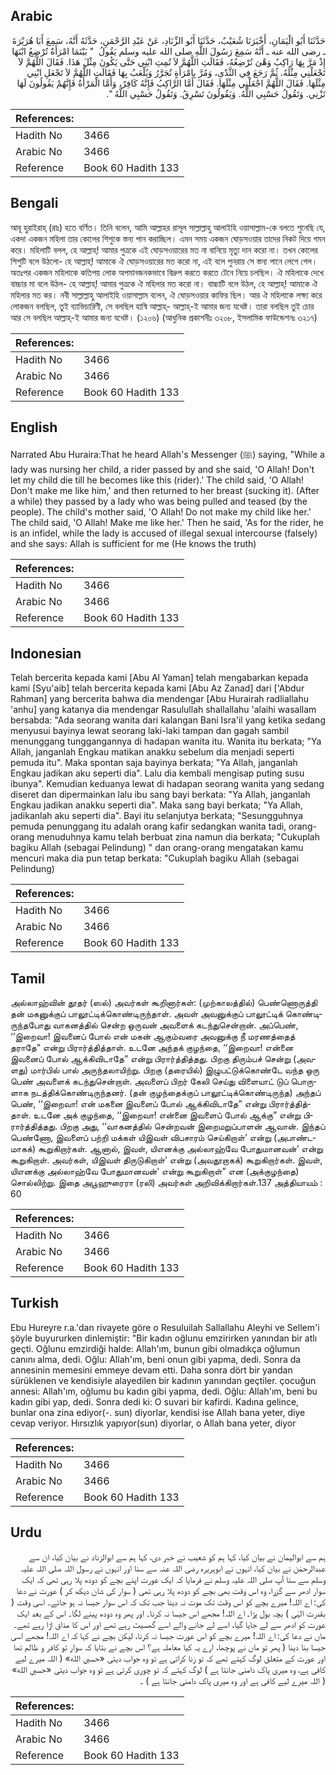 ## Arabic


<div dir="rtl" lang="ar" style={{fontSize:'larger',backgroundColor:'#f8f9fa',padding:20}}>
حَدَّثَنَا أَبُو الْيَمَانِ، أَخْبَرَنَا شُعَيْبٌ، حَدَّثَنَا أَبُو الزِّنَادِ، عَنْ عَبْدِ الرَّحْمَنِ، حَدَّثَهُ أَنَّهُ، سَمِعَ أَبَا هُرَيْرَةَ ـ رضى الله عنه ـ أَنَّهُ سَمِعَ رَسُولَ اللَّهِ صلى الله عليه وسلم يَقُولُ ‏ "‏ بَيْنَمَا امْرَأَةٌ تُرْضِعُ ابْنَهَا إِذْ مَرَّ بِهَا رَاكِبٌ وَهْىَ تُرْضِعُهُ، فَقَالَتِ اللَّهُمَّ لاَ تُمِتِ ابْنِي حَتَّى يَكُونَ مِثْلَ هَذَا‏.‏ فَقَالَ اللَّهُمَّ لاَ تَجْعَلْنِي مِثْلَهُ‏.‏ ثُمَّ رَجَعَ فِي الثَّدْىِ، وَمُرَّ بِامْرَأَةٍ تُجَرَّرُ وَيُلْعَبُ بِهَا فَقَالَتِ اللَّهُمَّ لاَ تَجْعَلِ ابْنِي مِثْلَهَا‏.‏ فَقَالَ اللَّهُمَّ اجْعَلْنِي مِثْلَهَا‏.‏ فَقَالَ أَمَّا الرَّاكِبُ فَإِنَّهُ كَافِرٌ، وَأَمَّا الْمَرْأَةُ فَإِنَّهُمْ يَقُولُونَ لَهَا تَزْنِي‏.‏ وَتَقُولُ حَسْبِي اللَّهُ‏.‏ وَيَقُولُونَ تَسْرِقُ‏.‏ وَتَقُولُ حَسْبِي اللَّهُ ‏"‏‏.‏
</div>
<div style={{backgroundColor:'#f8f9fa',padding:20, marginBottom: 10}}><table> <thead> <tr> <th>References:</th> <th></th> </tr> </thead> <tbody><tr><td>Hadith No</td><td>3466</td></tr><tr><td>Arabic No</td><td>3466</td></tr><tr><td>Reference</td><td>Book 60 Hadith 133</td></tr></tbody></table></div>

## Bengali


<div dir="ltr" lang="bn" style={{fontSize:'larger',backgroundColor:'#f8f9fa',padding:20}}>
আবূ হুরাইরাহ্ (রাঃ) হতে বর্ণিত। তিনি বলেন, আমি আল্লাহর রাসূল সাল্লাল্লাহু আলাইহি ওয়াসাল্লাম-কে বলতে শুনেছি যে, একদা একজন মহিলা তার কোলের শিশুকে স্তন্য পান করাচ্ছিল। এমন সময় একজন ঘোড়সওয়ার তাদের নিকট দিয়ে গমন করে। মহিলাটি বলল, হে আল্লাহ্! আমার পুত্রকে এই ঘোড়সওয়ারের মত না বানিয়ে মৃত্যু দান করো না। তখন কোলের শিশুটি বলে উঠলো- হে আল্লাহ্! আমাকে ঐ ঘোড়সওয়ারের মত করো না, এই বলে পুনরায় সে স্তন্য পানে লেগে গেল। অতঃপর একজন মহিলাকে কতিপয় লোক অপমানজনকভাবে বিদ্রুপ করতে করতে টেনে নিয়ে চলছিল। ঐ মহিলাকে দেখে বাচ্চার মা বলে উঠল- হে আল্লাহ্! আমার পুত্রকে ঐ মহিলার মত করো না। বাচ্চাটি বলে উঠল, হে আল্লাহ্! আমাকে ঐ মহিলার মত কর। নবী সাল্লাল্লাহু আলাইহি ওয়াসাল্লাম বলেন, ঐ ঘোড়সওয়ার কাফির ছিল। আর ঐ মহিলাকে লক্ষ্য করে লোকজন বলছিল, তুই ব্যাভিচারিণী, সে বলছিল হাস্বি আল্লাহ্- আল্লাহ্-ই আমার জন্য যথেষ্ট। তারা বলছিল তুই চোর আর সে বলছিল আল্লাহ্-ই আমার জন্য যথেষ্ট। (১২০৬) (আধুনিক প্রকাশনীঃ ৩২০৮, ইসলামিক ফাউন্ডেশনঃ ৩২১৭)
</div>
<div style={{backgroundColor:'#f8f9fa',padding:20, marginBottom: 10}}><table> <thead> <tr> <th>References:</th> <th></th> </tr> </thead> <tbody><tr><td>Hadith No</td><td>3466</td></tr><tr><td>Arabic No</td><td>3466</td></tr><tr><td>Reference</td><td>Book 60 Hadith 133</td></tr></tbody></table></div>

## English


<div dir="ltr" lang="en" style={{fontSize:'larger',backgroundColor:'#f8f9fa',padding:20}}>
Narrated Abu Huraira:That he heard Allah's Messenger (ﷺ) saying, "While a lady was nursing her child, a rider passed by and she said, 'O Allah! Don't let my child die till he becomes like this (rider).' The child said, 'O Allah! Don't make me like him,' and then returned to her breast (sucking it). (After a while) they passed by a lady who was being pulled and teased (by the people). The child's mother said, 'O Allah! Do not make my child like her.' The child said, 'O Allah! Make me like her.' Then he said, 'As for the rider, he is an infidel, while the lady is accused of illegal sexual intercourse (falsely) and she says: Allah is sufficient for me (He knows the truth)
</div>
<div style={{backgroundColor:'#f8f9fa',padding:20, marginBottom: 10}}><table> <thead> <tr> <th>References:</th> <th></th> </tr> </thead> <tbody><tr><td>Hadith No</td><td>3466</td></tr><tr><td>Arabic No</td><td>3466</td></tr><tr><td>Reference</td><td>Book 60 Hadith 133</td></tr></tbody></table></div>

## Indonesian


<div dir="ltr" lang="id" style={{fontSize:'larger',backgroundColor:'#f8f9fa',padding:20}}>
Telah bercerita kepada kami [Abu Al Yaman] telah mengabarkan kepada kami [Syu'aib] telah bercerita kepada kami [Abu Az Zanad] dari ['Abdur Rahman] yang bercerita bahwa dia mendengar [Abu Hurairah radliallahu 'anhu] yang katanya dia mendengar Rasulullah shallallahu 'alaihi wasallam bersabda: "Ada seorang wanita dari kalangan Bani Isra'il yang ketika sedang menyusui bayinya lewat seorang laki-laki tampan dan gagah sambil menunggang tunggangannya di hadapan wanita itu. Wanita itu berkata; "Ya Allah, janganlah Engkau matikan anakku sebelum dia menjadi seperti pemuda itu". Maka spontan saja bayinya berkata; "Ya Allah, janganlah Engkau jadikan aku seperti dia". Lalu dia kembali mengisap puting susu ibunya". Kemudian keduanya lewat di hadapan seorang wanita yang sedang diseret dan dipermainkan lalu ibu sang bayi berkata: "Ya Allah, janganlah Engkau jadikan anakku seperti dia". Maka sang bayi berkata; "Ya Allah, jadikanlah aku seperti dia". Bayi itu selanjutya berkata; "Sesungguhnya pemuda penunggang itu adalah orang kafir sedangkan wanita tadi, orang-orang menuduhnya kamu telah berbuat zina namun dia berkata; "Cukuplah bagiku Allah (sebagai Pelindung) " dan orang-orang mengatakan kamu mencuri maka dia pun tetap berkata: "Cukuplah bagiku Allah (sebagai Pelindung)
</div>
<div style={{backgroundColor:'#f8f9fa',padding:20, marginBottom: 10}}><table> <thead> <tr> <th>References:</th> <th></th> </tr> </thead> <tbody><tr><td>Hadith No</td><td>3466</td></tr><tr><td>Arabic No</td><td>3466</td></tr><tr><td>Reference</td><td>Book 60 Hadith 133</td></tr></tbody></table></div>

## Tamil


<div dir="ltr" lang="ta" style={{fontSize:'larger',backgroundColor:'#f8f9fa',padding:20}}>
அல்லாஹ்வின் தூதர் (ஸல்) அவர்கள் கூறினார்கள்: (முற்காலத்தில்) பெண்ணொருத்தி தன் மகனுக்குப் பாலூட்டிக்கொண்டிருந்தாள். அவள் அவனுக்குப் பாலூட்டிக் கொண்டிருந்தபோது வாகனத்தில் சென்ற ஒருவன் அவளைக் கடந்துசென்றான். அப்பெண், ‘‘இறைவா! இவனைப் போல் என் மகன் ஆகும்வரை அவனுக்கு நீ மரணத்தைத் தராதே” என்று பிரார்த்தித்தாள். உடனே அந்தக் குழந்தை, ‘‘இறைவா! என்னை இவனைப் போல் ஆக்கிவிடாதே” என்று பிரார்த்தித்தது. பிறகு திரும்பச் சென்று (அவளது) மார்பில் பால் அருந்தலாயிற்று. பிறகு (தரையில்) இழுபட்டுக்கொண்டே வந்த ஒரு பெண் அவளைக் கடந்துசென்றாள். அவளைப் பிறர் கேலி செய்து விளையாட் டுப் பொருளாக நடத்திக்கொண்டிருந்தனர். (தன் குழந்தைக்குப் பாலூட்டிக்கொண்டிருந்த) அந்தப் பெண், ‘‘இறைவா! என் மகனை இவளைப் போல் ஆக்கிவிடாதே” என்று பிரார்த்தித்தாள். உடனே அக் குழந்தை, ‘‘இறைவா! என்னை இவளைப் போல் ஆக்கு” என்று பிரார்த்தித்தது. பிறகு அது, ‘‘வாகனத்தில் சென்றவன் இறைமறுப்பாளன் ஆவான். இந்தப் பெண்ணோ, இவளைப் பற்றி மக்கள் யிஇவள் விபசாரம் செய்கிறாள்’ என்று (அபாண்டமாகக்) கூறுகிறார்கள். ஆனால், இவள், யிஎனக்கு அல்லாஹ்வே போதுமானவன்’ என்று கூறுகிறாள். அவர்கள், யிஇவள் திருடுகிறாள்’ என்று (அவதூறாகக்) கூறுகிறார்கள். இவள், யிஎனக்கு அல்லாஹ்வே போதுமானவன்’ என்று கூறுகிறாள்” என (அக்குழந்தை) சொல்லிற்று. இதை அபூஹுரைரா (ரலி) அவர்கள் அறிவிக்கிறார்கள்.137 அத்தியாயம் : 60
</div>
<div style={{backgroundColor:'#f8f9fa',padding:20, marginBottom: 10}}><table> <thead> <tr> <th>References:</th> <th></th> </tr> </thead> <tbody><tr><td>Hadith No</td><td>3466</td></tr><tr><td>Arabic No</td><td>3466</td></tr><tr><td>Reference</td><td>Book 60 Hadith 133</td></tr></tbody></table></div>

## Turkish


<div dir="ltr" lang="tr" style={{fontSize:'larger',backgroundColor:'#f8f9fa',padding:20}}>
Ebu Hureyre r.a.'dan rivayete göre o Resuluilah Sallallahu Aleyhi ve Sellem'i şöyle buyururken dinlemiştir: "Bir kadın oğlunu emzirirken yanından bir atlı geçti. Oğlunu emzirdiği halde: Allah'ım, bunun gibi olmadıkça oğlumun canını alma, dedi. Oğlu: Allah'ım, beni onun gibi yapma, dedi. Sonra da annesinin memesini emmeye devam etti. Daha sonra dört bir yandan sürüklenen ve kendisiyle alayedilen bir kadının yanından geçtiler. çocuğun annesi: Allah'ım, oğlumu bu kadın gibi yapma, dedi. Oğlu: Allah'ım, beni bu kadın gibi yap, dedi. Sonra dedi ki: O suvari bir kafirdi. Kadına gelince, bunlar ona zina ediyor(-. sun) diyorlar, kendisi ise Allah bana yeter, diye cevap veriyor. Hırsızlık yapıyor(sun) diyorlar, o Allah bana yeter, diyor
</div>
<div style={{backgroundColor:'#f8f9fa',padding:20, marginBottom: 10}}><table> <thead> <tr> <th>References:</th> <th></th> </tr> </thead> <tbody><tr><td>Hadith No</td><td>3466</td></tr><tr><td>Arabic No</td><td>3466</td></tr><tr><td>Reference</td><td>Book 60 Hadith 133</td></tr></tbody></table></div>

## Urdu


<div dir="rtl" lang="ur" style={{fontSize:'larger',backgroundColor:'#f8f9fa',padding:20}}>
ہم سے ابوالیمان نے بیان کیا، کہا ہم کو شعیب نے خبر دی، کہا ہم سے ابوالزناد نے بیان کیا، ان سے عبدالرحمٰن نے بیان کیا، انہوں نے ابوہریرہ رضی اللہ عنہ سے سنا اور انہوں نے رسول اللہ صلی اللہ علیہ وسلم سے سنا آپ صلی اللہ علیہ وسلم نے فرمایا کہ ایک عورت اپنے بچے کو دودھ پلا رہی تھی کہ ایک سوار ادھر سے گزرا، وہ اس وقت بھی بچے کو دودھ پلا رہی تھی ( سوار کی شان دیکھ کر ) عورت نے دعا کی: اے اللہ! میرے بچے کو اس وقت تک موت نہ دینا جب تک کہ اس سوار جیسا نہ ہو جائے۔ اسی وقت ( بقدرت الہٰی ) بچہ بول پڑا۔ اے اللہ! مجھے اس جیسا نہ کرنا۔ اور پھر وہ دودھ پینے لگا۔ اس کے بعد ایک عورت کو ادھر سے لے جایا گیا، اسے لے جانے والے اسے گھسیٹ رہے تھے اور اس کا مذاق اڑا رہے تھے۔ ماں نے دعا کی: اے اللہ! میرے بچے کو اس عورت جیسا نہ کرنا، لیکن بچے نے کہا کہ اے اللہ! مجھے اسی جیسا بنا دینا ( پھر تو ماں نے پوچھا، ارے یہ کیا معاملہ ہے؟ اس بچے نے بتایا کہ سوار تو کافر و ظالم تھا اور عورت کے متعلق لوگ کہتے تھے کہ تو زنا کراتی ہے تو وہ جواب دیتی «حسبي الله» ( اللہ میرے لیے کافی ہے، وہ میری پاک دامنی جانتا ہے ) لوگ کہتے کہ تو چوری کرتی ہے تو وہ جواب دیتی «حسبي الله» ( اللہ میرے لیے کافی ہے اور وہ میری پاک دامنی جانتا ہے ) ۔
</div>
<div style={{backgroundColor:'#f8f9fa',padding:20, marginBottom: 10}}><table> <thead> <tr> <th>References:</th> <th></th> </tr> </thead> <tbody><tr><td>Hadith No</td><td>3466</td></tr><tr><td>Arabic No</td><td>3466</td></tr><tr><td>Reference</td><td>Book 60 Hadith 133</td></tr></tbody></table></div>